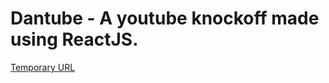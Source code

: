 # Dantube - A youtube knockoff made using ReactJS.

[Temporary URL](http://btlquiz.s3-website-us-east-1.amazonaws.com/)

